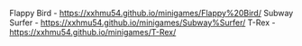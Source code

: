 Flappy Bird - https://xxhmu54.github.io/minigames/Flappy%20Bird/
Subway Surfer - https://xxhmu54.github.io/minigames/Subway%Surfer/
T-Rex - https://xxhmu54.github.io/minigames/T-Rex/

